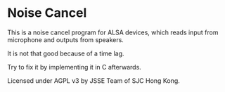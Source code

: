 # Noise Cancel

This is a noise cancel program for ALSA devices, which reads input from microphone and outputs from speakers.

It is not that good because of a time lag.

Try to fix it by implementing it in C afterwards.

Licensed under AGPL v3 by JSSE Team of SJC Hong Kong.
